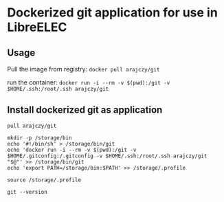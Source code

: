 # Dockerized git application for use in LibreELEC

## Usage

Pull the image from registry:
`docker pull arajczy/git`

run the container:
`docker run -i --rm -v $(pwd):/git -v $HOME/.ssh:/root/.ssh arajczy/git`

## Install dockerized git as application

```shell
pull arajczy/git

mkdir -p /storage/bin
echo '#!/bin/sh' > /storage/bin/git
echo 'docker run -i --rm -v $(pwd):/git -v $HOME/.gitconfig:/.gitconfig -v $HOME/.ssh:/root/.ssh arajczy/git "$@"' >> /storage/bin/git
echo 'export PATH=/storage/bin:$PATH' >> /storage/.profile

source /storage/.profile

git --version
```

